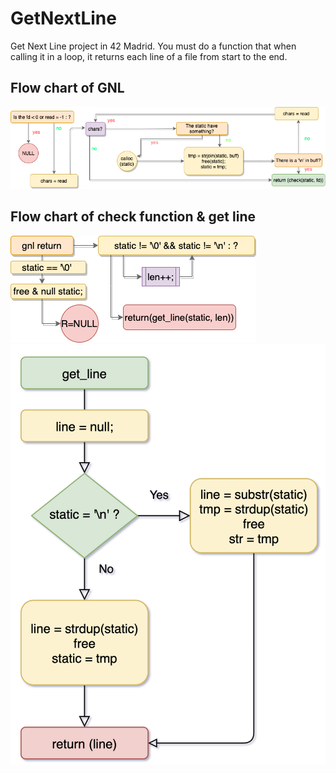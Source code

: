 # GetNextLine

Get Next Line project in 42 Madrid.
You must do a function that when calling it in a loop, it returns each line of a file from start to the end.


## Flow chart of GNL
![GNL Diagram](/flow_charts/gnl_flow_chart.png)

## Flow chart of check function & get line
![GNL Diagram](/flow_charts/ft_check_chart.png) ![GNL Diagram](/flow_charts/ft_get_line_chart.png)
